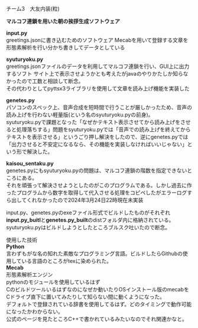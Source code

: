 チーム3　大友内装(粒)

**マルコフ連鎖を用いた朝の挨拶生成ソフトウェア**

**input.py**\
greetings.jsonに書き込むためのソフトウェア
Mecabを用いて登録する文章を形態素解析を行い分かち書きしてデータとしている

**syuturyoku.py**\
greetings.jsonファイルのデータを利用してマルコフ連鎖を行い、GUI上に出力するソフト
サイト上で表示させようかとも考えたがjavaのやりかたしか知らなかったので工数と相談して断念。\
その代わりとしてpyttsx3ライブラリを使用して文章を読み上げ機能を実装した

**genetes.py** \
パソコンのスペック上、音声合成を短時間で行うことが厳しかったため、音声の読み上げを行わない軽量版(という名のsyuturyoku.pyの前身)。\
syuturyoku.pyで課題となった「なぜかテキスト表示させてから読み上げをさせると処理落ちする」問題をsyuturyoku.pyでは「音声での読み上げを終えてからテキストを表示させる」というごり押し解決をしたので、逆にgenetes.pyでは「出力させると不安定になるなら、その機能を実装しなければいいじゃない」という形で解決した。

**kaisou_sentaku.py**\
genetes.pyにもsyuturyoku.pyの問題は、マルコフ連鎖の階数を指定できないところにある。\
それを頑張って解決させようとしたのがこのプログラムである。しかし過去に作ったプログラムから数字を取得して代入させる処理をコピペしたがエラーログすら出してくれなかったので2024年3月24日22時現在未実装


input.py、genetes.pyのexeファイル形式でビルドしたものがそれぞれ**input.py_buitl**と**genetes.py_built**のdistフォルダ内に格納されている。syuturyoku.pyはビルドしようとしたところブルスク吐いたので断念。

使用した技術\
**Python**\
言わずもがな名の知れた素敵なプログラミング言語。ビルドしたらGithubの使用している言語のところがtexに染められた。
\
**Mecab**\
形態素解析エンジン\
pythonのモジュールを使用しているはず\
Cのビルドツールいるはずなのになぜか動いたりOSインストール版のmecabをCドライブ直下に置いてみたりして知らない間に動くようになった。\
デフォルトで登録されている辞書を使用してるはず。どのタイミングで動作可能になったかわからない。\
公式のページを見たところC++で書かれているみたいなのでそれ関連かなと。

